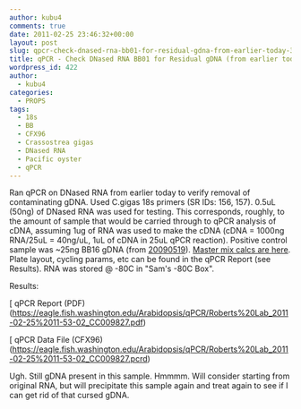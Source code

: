 ```yaml
---
author: kubu4
comments: true
date: 2011-02-25 23:46:32+00:00
layout: post
slug: qpcr-check-dnased-rna-bb01-for-residual-gdna-from-earlier-today-3
title: qPCR - Check DNased RNA BB01 for Residual gDNA (from earlier today)
wordpress_id: 422
author:
  - kubu4
categories:
  - PROPS
tags:
  - 18s
  - BB
  - CFX96
  - Crassostrea gigas
  - DNased RNA
  - Pacific oyster
  - qPCR
---
```


Ran qPCR on DNased RNA from earlier today to verify removal of contaminating gDNA. Used C.gigas 18s primers (SR IDs: 156, 157). 0.5uL (50ng) of DNased RNA was used for testing. This corresponds, roughly, to the amount of sample that would be carried through to qPCR analysis of cDNA, assuming 1ug of RNA was used to make the cDNA (cDNA = 1000ng RNA/25uL = 40ng/uL, 1uL of cDNA in 25uL qPCR reaction). Positive control sample was ~25ng BB16 gDNA (from [20090519](/Sam%27s+Working+Notebook+Jan-May+2009#sjw20090519)). [Master mix calcs are here](https://eagle.fish.washington.edu/Arabidopsis/Notebook%20Workup%20Files/20110225-01.jpg). Plate layout, cycling params, etc can be found in the qPCR Report (see Results). RNA was stored @ -80C in "Sam's -80C Box".

Results:

[ qPCR Report (PDF)(https://eagle.fish.washington.edu/Arabidopsis/qPCR/Roberts%20Lab_2011-02-25%2011-53-02_CC009827.pdf)

[ qPCR Data File (CFX96)(https://eagle.fish.washington.edu/Arabidopsis/qPCR/Roberts%20Lab_2011-02-25%2011-53-02_CC009827.pcrd)

Ugh. Still gDNA present in this sample. Hmmmm. Will consider starting from original RNA, but will precipitate this sample again and treat again to see if I can get rid of that cursed gDNA.
